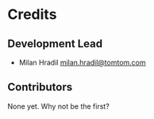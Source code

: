 # Credits

## Development Lead

* Milan Hradil <milan.hradil@tomtom.com>

## Contributors

None yet. Why not be the first?
